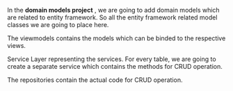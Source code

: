 ﻿In the **domain models project**  , we are going to add domain models which are related to entity framework. So all the entity framework related model classes we are going to place here.

The viewmodels contains the models which can be binded to the respective views.

Service Layer representing the services. For every table, we are going to create a separate service which contains the methods for CRUD operation.

The repositories contain the actual code for CRUD operation.


